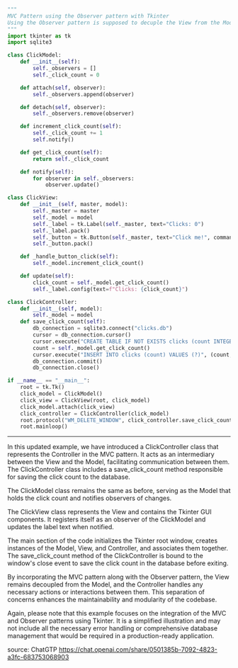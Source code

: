 ```python
"""
MVC Pattern using the Observer pattern with Tkinter
Using the Observer pattern is supposed to decuple the View from the Model.
"""
import tkinter as tk
import sqlite3

class ClickModel:
    def __init__(self):
        self._observers = []
        self._click_count = 0

    def attach(self, observer):
        self._observers.append(observer)

    def detach(self, observer):
        self._observers.remove(observer)

    def increment_click_count(self):
        self._click_count += 1
        self.notify()

    def get_click_count(self):
        return self._click_count

    def notify(self):
        for observer in self._observers:
            observer.update()

class ClickView:
    def __init__(self, master, model):
        self._master = master
        self._model = model
        self._label = tk.Label(self._master, text="Clicks: 0")
        self._label.pack()
        self._button = tk.Button(self._master, text="Click me!", command=self._handle_button_click)
        self._button.pack()

    def _handle_button_click(self):
        self._model.increment_click_count()

    def update(self):
        click_count = self._model.get_click_count()
        self._label.config(text=f"Clicks: {click_count}")

class ClickController:
    def __init__(self, model):
        self._model = model
    def save_click_count(self):
        db_connection = sqlite3.connect("clicks.db")
        cursor = db_connection.cursor()
        cursor.execute("CREATE TABLE IF NOT EXISTS clicks (count INTEGER)")
        count = self._model.get_click_count()
        cursor.execute("INSERT INTO clicks (count) VALUES (?)", (count,))
        db_connection.commit()
        db_connection.close()

if __name__ == "__main__":
    root = tk.Tk()
    click_model = ClickModel()
    click_view = ClickView(root, click_model)
    click_model.attach(click_view)
    click_controller = ClickController(click_model)
    root.protocol("WM_DELETE_WINDOW", click_controller.save_click_count)
    root.mainloop()
```
---
In this updated example, we have introduced a ClickController class that represents the Controller in the MVC pattern. It acts as an intermediary between the View and the Model, facilitating communication between them. The ClickController class includes a save_click_count method responsible for saving the click count to the database.

The ClickModel class remains the same as before, serving as the Model that holds the click count and notifies observers of changes.

The ClickView class represents the View and contains the Tkinter GUI components. It registers itself as an observer of the ClickModel and updates the label text when notified.

The main section of the code initializes the Tkinter root window, creates instances of the Model, View, and Controller, and associates them together. The save_click_count method of the ClickController is bound to the window's close event to save the click count in the database before exiting.

By incorporating the MVC pattern along with the Observer pattern, the View remains decoupled from the Model, and the Controller handles any necessary actions or interactions between them. This separation of concerns enhances the maintainability and modularity of the codebase.

Again, please note that this example focuses on the integration of the MVC and Observer patterns using Tkinter. It is a simplified illustration and may not include all the necessary error handling or comprehensive database management that would be required in a production-ready application.

source: ChatGTP 
https://chat.openai.com/share/0501385b-7092-4823-a3fc-683753068903

